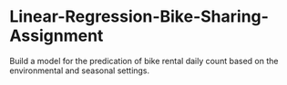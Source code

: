 # Linear-Regression-Bike-Sharing-Assignment
Build a model for the predication of bike rental daily count  based on the environmental and seasonal settings.
